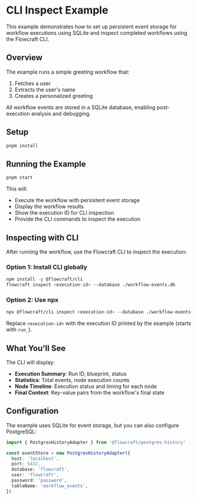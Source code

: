 # CLI Inspect Example

This example demonstrates how to set up persistent event storage for workflow executions using SQLite and inspect completed workflows using the Flowcraft CLI.

## Overview

The example runs a simple greeting workflow that:
1. Fetches a user
2. Extracts the user's name
3. Creates a personalized greeting

All workflow events are stored in a SQLite database, enabling post-execution analysis and debugging.

## Setup

```bash
pnpm install
```

## Running the Example

```bash
pnpm start
```

This will:
- Execute the workflow with persistent event storage
- Display the workflow results
- Show the execution ID for CLI inspection
- Provide the CLI commands to inspect the execution

## Inspecting with CLI

After running the workflow, use the Flowcraft CLI to inspect the execution:

### Option 1: Install CLI globally
```bash
npm install -g @flowcraft/cli
flowcraft inspect <execution-id> --database ./workflow-events.db
```

### Option 2: Use npx
```bash
npx @flowcraft/cli inspect <execution-id> --database ./workflow-events.db
```

Replace `<execution-id>` with the execution ID printed by the example (starts with `run_`).

## What You'll See

The CLI will display:
- **Execution Summary**: Run ID, blueprint, status
- **Statistics**: Total events, node execution counts
- **Node Timeline**: Execution status and timing for each node
- **Final Context**: Key-value pairs from the workflow's final state

## Configuration

The example uses SQLite for event storage, but you can also configure PostgreSQL:

```typescript
import { PostgresHistoryAdapter } from '@flowcraft/postgres-history'

const eventStore = new PostgresHistoryAdapter({
  host: 'localhost',
  port: 5432,
  database: 'flowcraft',
  user: 'flowcraft',
  password: 'password',
  tableName: 'workflow_events',
})
```

